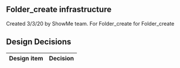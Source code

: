 ## Folder_create infrastructure

Created 3/3/20 by ShowMe team. For Folder_create for Folder_create


## Design Decisions
| Design item                | Decision|
| :----------------------------------- | :--------------------------------------------------------------------------------|
